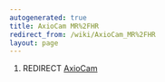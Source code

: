 ```yaml
---
autogenerated: true
title: AxioCam MR%2FHR
redirect_from: /wiki/AxioCam_MR%2FHR
layout: page
---
```


1.  REDIRECT [AxioCam](AxioCam "wikilink")
